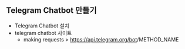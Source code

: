 ## Telegram Chatbot 만들기

- Telegram Chatbot 설치
- telegram chatbot 사이트
  - making requests > https://api.telegram.org/bot<token>/METHOD_NAME 

